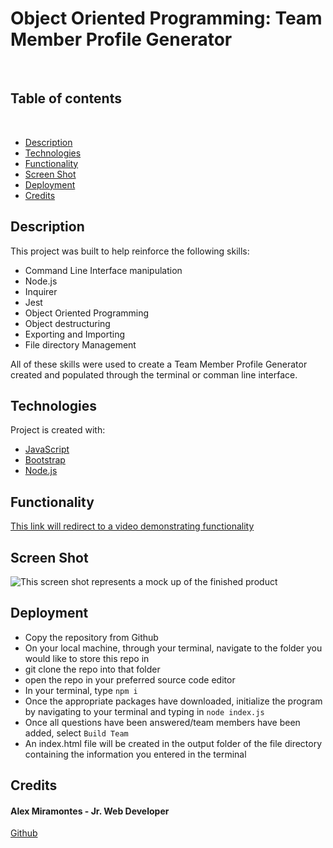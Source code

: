 # Object Oriented Programming: Team Member Profile Generator
​
## Table of contents
​
- [Description](#description)
- [Technologies](#technologies)
- [Functionality](#functionality)
- [Screen Shot](#screen-shot)
- [Deployment](#deployment)
- [Credits](#credits)


## Description

This project was built to help reinforce the following skills:

- Command Line Interface manipulation
- Node.js
- Inquirer
- Jest
- Object Oriented Programming
- Object destructuring
- Exporting and Importing
- File directory Management

All of these skills were used to create a Team Member Profile Generator created and populated through the terminal or comman line interface.


## Technologies

Project is created with:

- [JavaScript](https://www.javascript.com/)
- [Bootstrap](https://getbootstrap.com/)
- [Node.js](https://nodejs.org/)


## Functionality
[This link will redirect to a video demonstrating functionality]()


## Screen Shot

![This screen shot represents a mock up of the finished product]()


## Deployment

- Copy the repository from Github
- On your local machine, through your terminal, navigate to the folder you would like to store this repo in
- git clone the repo into that folder
- open the repo in your preferred source code editor 
- In your terminal, type `npm i`
- Once the appropriate packages have downloaded, initialize the program by navigating to your terminal and typing in `node index.js`
- Once all questions have been answered/team members have been added, select `Build Team`
- An index.html file will be created in the output folder of the file directory containing the information you entered in the terminal


## Credits
  
#### Alex Miramontes - Jr. Web Developer

[Github](https://www.github.com/amiramonte)
